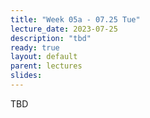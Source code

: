 ```yaml
---
title: "Week 05a - 07.25 Tue"
lecture_date: 2023-07-25
description: "tbd"
ready: true
layout: default
parent: lectures
slides: 
---
```


TBD